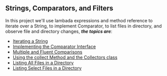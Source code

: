 Strings, Comparators, and Filters
--------------------------
In this project we'll use lambada expressions and method reference to iterate over a String, to implement Comparator, to list files in directory, and observe file and directory changes, ***the topics are***:

* [Iterating a String](https://github.com/robsonoduarte/java-functional/blob/master/strings-comparators-filters/src/main/java/br/com/mystudies/java/functional/IteratingAString.java)
* [Implementing the Comparator Interface](https://github.com/robsonoduarte/java-functional/blob/master/strings-comparators-filters/src/main/java/br/com/mystudies/java/functional/ImplementingTheComparatorInterface.java)
* [Multiple and Fluent Comparisons](https://github.com/robsonoduarte/java-functional/blob/master/strings-comparators-filters/src/main/java/br/com/mystudies/java/functional/MultipleAndFluentComparions.java)
* [Using the collect Method and the Collectors class](https://github.com/robsonoduarte/java-functional/blob/master/strings-comparators-filters/src/main/java/br/com/mystudies/java/functional/UsingTheCollectMethodAndTheCollectorsClass.java)
* [Listing All Files in a Directory](https://github.com/robsonoduarte/java-functional/blob/master/strings-comparators-filters/src/main/java/br/com/mystudies/java/functional/ListingAllFilesInADirectory.java)
* [Listing Select Files in a Directory](https://github.com/robsonoduarte/java-functional/blob/master/strings-comparators-filters/src/main/java/br/com/mystudies/java/functional/ListingSelectFilesInADirectory.java)
